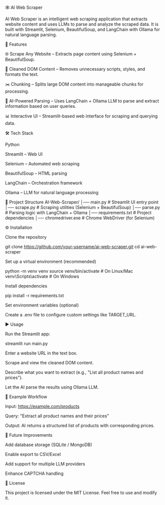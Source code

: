 🕸️ AI Web Scraper

AI Web Scraper is an intelligent web scraping application that extracts website content and uses LLMs to parse and analyze the scraped data.
It is built with Streamlit, Selenium, BeautifulSoup, and LangChain with Ollama for natural language parsing.

🚀 Features

🌐 Scrape Any Website – Extracts page content using Selenium + BeautifulSoup.

🧹 Cleaned DOM Content – Removes unnecessary scripts, styles, and formats the text.

✂️ Chunking – Splits large DOM content into manageable chunks for processing.

🤖 AI-Powered Parsing – Uses LangChain + Ollama LLM to parse and extract information based on user queries.

📊 Interactive UI – Streamlit-based web interface for scraping and querying data.

🛠️ Tech Stack

Python

Streamlit
 – Web UI

Selenium
 – Automated web scraping

BeautifulSoup
 – HTML parsing

LangChain
 – Orchestration framework

Ollama
 – LLM for natural language processing

📂 Project Structure
AI-Web-Scraper/
│── main.py              # Streamlit UI entry point
│── scrape.py            # Scraping utilities (Selenium + BeautifulSoup)
│── parse.py             # Parsing logic with LangChain + Ollama
│── requirements.txt     # Project dependencies
│── chromedriver.exe     # Chrome WebDriver (for Selenium)

⚙️ Installation

Clone the repository

git clone https://github.com/your-username/ai-web-scraper.git
cd ai-web-scraper


Set up a virtual environment (recommended)

python -m venv venv
source venv/bin/activate   # On Linux/Mac
venv\Scripts\activate      # On Windows


Install dependencies

pip install -r requirements.txt


Set environment variables (optional)

Create a .env file to configure custom settings like TARGET_URL.

▶️ Usage

Run the Streamlit app:

streamlit run main.py


Enter a website URL in the text box.

Scrape and view the cleaned DOM content.

Describe what you want to extract (e.g., "List all product names and prices").

Let the AI parse the results using Ollama LLM.

📝 Example Workflow

Input: https://example.com/products

Query: "Extract all product names and their prices"

Output: AI returns a structured list of products with corresponding prices.

🔮 Future Improvements

 Add database storage (SQLite / MongoDB)

 Enable export to CSV/Excel

 Add support for multiple LLM providers

 Enhance CAPTCHA handling

📜 License

This project is licensed under the MIT License. Feel free to use and modify it.
